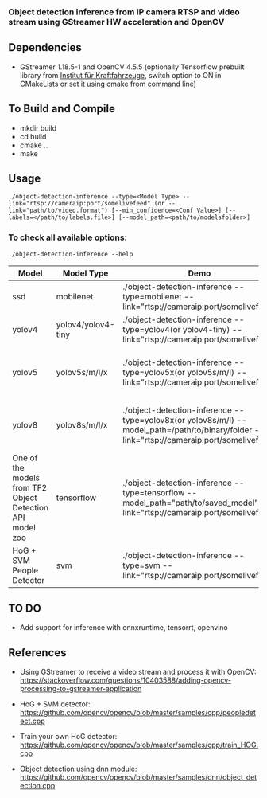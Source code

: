 ### Object detection inference from IP camera RTSP and video stream using GStreamer HW acceleration and OpenCV

##  Dependencies
* GStreamer 1.18.5-1 and OpenCV 4.5.5 (optionally Tensorflow prebuilt library from [
Institut für Kraftfahrzeuge](https://github.com/ika-rwth-aachen/libtensorflow_cc), switch option to ON in CMakeLists or set it using cmake from command line)

## To Build and Compile  
* mkdir build
* cd build
* cmake ..
* make

## Usage
```
./object-detection-inference --type=<Model Type> --link="rtsp://cameraip:port/somelivefeed" (or --link="path/to/video.format") [--min_confidence=<Conf Value>] [--labels=</path/to/labels.file>] [--model_path=<path/to/modelsfolder>]
``` 
### To check all available options:
```
./object-detection-inference --help
```

| Model<img width=400/> | Model Type<img width=100/> | Demo<img width=400/> | Notes<img width=400/> |
| --- | --- | --- | --- |
| ssd | mobilenet | ./object-detection-inference --type=mobilenet --link="rtsp://cameraip:port/somelivefeed" | Caffemodel and Prototxt for deploying(download inside models folder): [MobileNet-SSD](https://github.com/chuanqi305/MobileNet-SSD) |
| yolov4 | yolov4/yolov4-tiny | ./object-detection-inference --type=yolov4(or yolov4-tiny) --link="rtsp://cameraip:port/somelivefeed" | Weights and .cfg files to download inside models folder from [yolov4](https://github.com/AlexeyAB/darknet/releases/tag/yolov4) |
| yolov5 | yolov5s/m/l/x | ./object-detection-inference --type=yolov5x(or yolov5s/m/l) --link="rtsp://cameraip:port/somelivefeed" | Weights to put inside models folder after exporting the pretrained .pt file in ONNX format using the script from [yolov5](https://github.com/ultralytics/yolov5/blob/master/export.py). It's assumed you call the binary with the same name as the model type (i.e., yolov5x.onnx) |
| yolov8 | yolov8s/m/l/x | ./object-detection-inference --type=yolov8x(or yolov8s/m/l) --model_path=/path/to/binary/folder --link="rtsp://cameraip:port/somelivefeed" | Weights to put inside models folder after exporting the pretrained .pt file in ONNX format, [same way as yolov5](https://github.com/ultralytics/ultralytics/tree/main/examples/YOLOv8-CPP-Inference). It's assumed that you name the binary the same as the model type, for example, "yolov8x.onnx." |
| One of the models from TF2 Object Detection API model zoo | tensorflow | ./object-detection-inference --type=tensorflow --model_path="path/to/saved_model" --link="rtsp://cameraip:port/somelivefeed" | Download from [model zoo](https://github.com/tensorflow/models/blob/master/research/object_detection/g3doc/tf2_detection_zoo.md) and set model_path to saved_model folder where saved_model.pb is stored. Tested models: ssd_resnet50_v1_fpn_640x640_coco17_tpu-8, ssd_mobilenet_v2_320x320_coco17_tpu-8, ssd_resnet101_v1_fpn_640x640_coco17_tpu-8 |
| HoG + SVM People Detector | svm | ./object-detection-inference --type=svm --link="rtsp://cameraip:port/somelivefeed" | |




## TO DO
* Add support for inference with onnxruntime, tensorrt, openvino

## References
* Using GStreamer to receive a video stream and process it with OpenCV:  
https://stackoverflow.com/questions/10403588/adding-opencv-processing-to-gstreamer-application 

*  HoG + SVM detector:   
https://github.com/opencv/opencv/blob/master/samples/cpp/peopledetect.cpp

* Train your own HoG detector:  
https://github.com/opencv/opencv/blob/master/samples/cpp/train_HOG.cpp

* Object detection using dnn module:  
https://github.com/opencv/opencv/blob/master/samples/dnn/object_detection.cpp  






